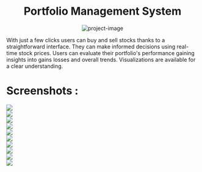 <h1 align="center" id="title">Portfolio Management System</h1>

<p align="center"><img src="https://socialify.git.ci/Siddhantgiri97/Portfolio-Management-System/image?description=1&amp;descriptionEditable=The%20system%20provides%20a%20central%20hub%20for%20tracking%20and%20overseeing%20stock%20investments.%20Users%20can%20quickly%20review%20their%20current%20stock%20holdings.&amp;name=1&amp;owner=1&amp;pattern=Signal&amp;theme=Light" alt="project-image"></p>

<p id="description">With just a few clicks users can buy and sell stocks thanks to a straightforward interface. They can make informed decisions using real-time stock prices. Users can evaluate their portfolio's performance gaining insights into gains losses and overall trends. Visualizations are available for a clear understanding.</p>
<h1>Screenshots :</h1>

<img src="https://github.com/Siddhantgiri97/Portfolio-Management-System/assets/81227303/10eb84b8-2d3d-4fc4-a0e2-45c81da7f629" />
<br />
<img src="https://github.com/Siddhantgiri97/Portfolio-Management-System/assets/81227303/8d9af719-030c-47a9-ba84-e6bd4b63dc9b" />
<br />
<img src="https://github.com/Siddhantgiri97/Portfolio-Management-System/assets/81227303/a111d87c-4967-48be-94f0-132d682be3dd" />
<br />
<img src="https://github.com/Siddhantgiri97/Portfolio-Management-System/assets/81227303/57fa29e0-6090-4935-af05-60861468eef2" />
<br />
<img src="https://github.com/Siddhantgiri97/Portfolio-Management-System/assets/81227303/6fc34295-758f-4399-a30d-8daf3eba6535" />
<br />
<img src="https://github.com/Siddhantgiri97/Portfolio-Management-System/assets/81227303/e4bdbac7-280c-4a83-bb91-f2e92e1effd7" />
<br />
<img src="https://github.com/Siddhantgiri97/Portfolio-Management-System/assets/81227303/d7549dcb-012b-4124-ac36-5dcf6cdf5bbb" />
<br />
<img src="https://github.com/Siddhantgiri97/Portfolio-Management-System/assets/81227303/89fb2bf1-f450-49b7-9420-6fcf67969fca" />
<br />
<img src="https://github.com/Siddhantgiri97/Portfolio-Management-System/assets/81227303/6094a80b-24d6-45c0-bcc6-9e42daa20bf0" />
<br />
<img src="https://github.com/Siddhantgiri97/Portfolio-Management-System/assets/81227303/6db8c7ae-0eaf-4fb4-b839-6e023815860a" />
<br />



